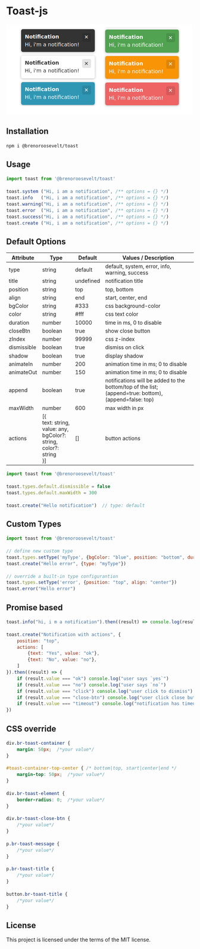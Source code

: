 # Toast-js
![toast notification image](toast-js.png)
## Installation
```bash
npm i @brenoroosevelt/toast
```

## Usage
```js
import toast from '@brenoroosevelt/toast'

toast.system ("Hi, i am a notification", /** options = {} */) 
toast.info   ("Hi, i am a notification", /** options = {} */)
toast.warning("Hi, i am a notification", /** options = {} */)
toast.error  ("Hi, i am a notification", /** options = {} */)
toast.success("Hi, i am a notification", /** options = {} */)
toast.create ("Hi, i am a notification", /** options = {} */)
```

## Default Options
| Attribute   | Type                                                               | Default   | Values / Description                                                                                  |
|-------------|--------------------------------------------------------------------|-----------|-------------------------------------------------------------------------------------------------------|
| type        | string                                                             | default   | default, system, error, info, warning, success                                                        |
| title       | string                                                             | undefined | notification title                                                                                    |
| position    | string                                                             | top       | top, bottom                                                                                           |
| align       | string                                                             | end       | start, center, end                                                                                    |
| bgColor     | string                                                             | #333      | css background-color                                                                                  |
| color       | string                                                             | #fff      | css text color                                                                                        |
| duration    | number                                                             | 10000     | time in ms, 0 to disable                                                                              |
| closeBtn    | boolean                                                            | true      | show close button                                                                                     |
| zIndex      | number                                                             | 99999     | css z-index                                                                                           |
| dismissible | boolean                                                            | true      | dismiss on click                                                                                      |
| shadow      | boolean                                                            | true      | display shadow                                                                                        |
| animateIn   | number                                                             | 200       | animation time in ms; 0 to disable                                                                    |
| animateOut  | number                                                             | 150       | animation time in ms; 0 to disable                                                                    |
| append      | boolean                                                            | true      | notifications will be added to the bottom/top of the list; (append=true: bottom), (append=false: top) |
| maxWidth    | number                                                             | 600       | max width in px                                                                                       |
| actions     | [{<br/>text: string, <br/>value: any, <br/>bgColor?: string, <br/>color?: string<br/>}] | []        | button actions                                                                                        |

```js
import toast from '@brenoroosevelt/toast'

toast.types.default.dismissible = false
toast.types.default.maxWidth = 300

toast.create("Hello notification")  // type: default
```

## Custom Types
```js
import toast from '@brenoroosevelt/toast'

// define new custom type
toast.types.setType('myType', {bgColor: "blue", position: "bottom", duration: 3000})
toast.create("Hello error", {type: "myType"})

// override a built-in type configurantion
toast.types.setType('error', {position: "top", align: "center"})
toast.error("Hello error")
```

## Promise based
```js
toast.info("hi, i m a notification").then((result) => console.log(result))
    
toast.create("Notification with actions", {
    position: "top",
    actions: [
        {text: "Yes", value: "ok"},
        {text: "No", value: "no"},
    ]
}).then((result) => {
    if (result.value === "ok") console.log("user says `yes`")
    if (result.value === "no") console.log("user says `no`")
    if (result.value === "click") console.log("user click to dismiss")
    if (result.value === "close-btn") console.log("user click close button")
    if (result.value === "timeout") console.log("notification has timed out")
})
```

## CSS override
```css
div.br-toast-container {
    margin: 50px;  /*your value*/
}

#toast-container-top-center { /* bottom|top, start|center|end */
    margin-top: 50px;  /*your value*/
}

div.br-toast-element {
    border-radius: 0;  /*your value*/
}

div.br-toast-close-btn {
    /*your value*/
}

p.br-toast-message {
    /*your value*/
}

p.br-toast-title {
    /*your value*/
}

button.br-toast-title {
    /*your value*/
}
```

## License
This project is licensed under the terms of the MIT license.

